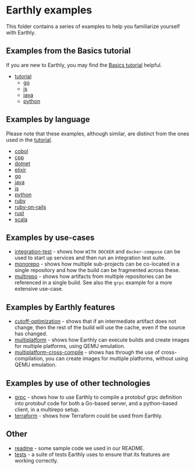 # Earthly examples

This folder contains a series of examples to help you familiarize yourself with Earthly.

## Examples from the Basics tutorial

If you are new to Earthly, you may find the [Basics tutorial](https://docs.earthly.dev/basics) helpful.

* [tutorial](./tutorial)
    * [go](./tutorial/go)
    * [js](./tutorial/js)
    * [java](./tutorial/java)
    * [python](./tutorial/python)

## Examples by language

Please note that these examples, although similar, are distinct from the ones used in the [tutorial](./tutorial).

* [cobol](./cobol)
* [cpp](./cpp)
* [dotnet](./dotnet)
* [elixir](./elixir)
* [go](./go)
* [java](./java)
* [js](./js)
* [python](./python)
* [ruby](./ruby)
* [ruby-on-rails](./ruby-on-rails)
* [rust](./rust)
* [scala](./scala)

## Examples by use-cases

* [integration-test](./integration-test) - shows how `WITH DOCKER` and `docker-compose` can be used to start up services and then run an integration test suite.
* [monorepo](./monorepo) - shows how multiple sub-projects can be co-located in a single repository and how the build can be fragmented across these.
* [multirepo](./multirepo) - shows how artifacts from multiple repositories can be referenced in a single build. See also the `grpc` example for a more extensive use-case.

## Examples by Earthly features

* [cutoff-optimization](./cutoff-optimization) - shows that if an intermediate artifact does not change, then the rest of the build will use the cache, even if the source has changed.
* [multiplatform](./multiplatform) - shows how Earthly can execute builds and create images for multiple platforms, using QEMU emulation.
* [multiplatform-cross-compile](./multiplatform-cross-compile) - shows has through the use of cross-compilation, you can create images for multiple platforms, without using QEMU emulation.

## Examples by use of other technologies

* [grpc](./grpc) - shows how to use Earthly to compile a protobuf grpc definition into protobuf code for both a Go-based server, and a python-based client, in a multirepo setup.
* [terraform](./terraform) - shows how Terraform could be used from Earthly.

## Other

* [readme](./readme) - some sample code we used in our README.
* [tests](./tests) - a suite of tests Earthly uses to ensure that its features are working correctly.
